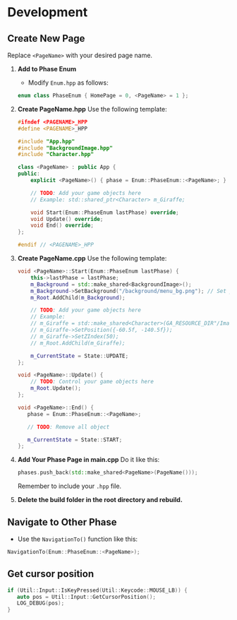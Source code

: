 # Development

## Create New Page
Replace `<PageName>` with your desired page name.

1. **Add to Phase Enum**
   - Modify `Enum.hpp` as follows:
   ```c++
   enum class PhaseEnum { HomePage = 0, <PageName> = 1 };
   ```

2. **Create PageName.hpp**
   Use the following template:
   ```c++
   #ifndef <PAGENAME>_HPP
   #define <PAGENAME>_HPP

   #include "App.hpp"
   #include "BackgroundImage.hpp"
   #include "Character.hpp"

   class <PageName> : public App {
   public:
       explicit <PageName>() { phase = Enum::PhaseEnum::<PageName>; }

       // TODO: Add your game objects here
       // Example: std::shared_ptr<Character> m_Giraffe;

       void Start(Enum::PhaseEnum lastPhase) override;
       void Update() override;
       void End() override;
   };

   #endif // <PAGENAME>_HPP
   ```

3. **Create PageName.cpp**
   Use the following template:
   ```c++
   void <PageName>::Start(Enum::PhaseEnum lastPhase) {
       this->lastPhase = lastPhase;
       m_Background = std::make_shared<BackgroundImage>();
       m_Background->SetBackground("/background/menu_bg.png"); // Set phase background
       m_Root.AddChild(m_Background);

       // TODO: Add your game objects here
       // Example:
       // m_Giraffe = std::make_shared<Character>(GA_RESOURCE_DIR"/Image/Character/giraffe.png");
       // m_Giraffe->SetPosition({-60.5f, -140.5f});
       // m_Giraffe->SetZIndex(50);
       // m_Root.AddChild(m_Giraffe);

       m_CurrentState = State::UPDATE;
   };

   void <PageName>::Update() {
       // TODO: Control your game objects here
       m_Root.Update();
   };

   void <PageName>::End() {
      phase = Enum::PhaseEnum::<PageName>;

      // TODO: Remove all object

      m_CurrentState = State::START;
   };
   ```

1. **Add Your Phase Page in main.cpp**
   Do it like this:
   ```c++
   phases.push_back(std::make_shared<PageName>(PageName()));
   ```
   Remember to include your `.hpp` file.

2. **Delete the build folder in the root directory and rebuild.**

## Navigate to Other Phase
- Use the `NavigationTo()` function like this:
```c++
NavigationTo(Enum::PhaseEnum::<PageName>);
```

## Get cursor position 
```c++
if (Util::Input::IsKeyPressed(Util::Keycode::MOUSE_LB)) {
   auto pos = Util::Input::GetCursorPosition();
   LOG_DEBUG(pos);
}
```